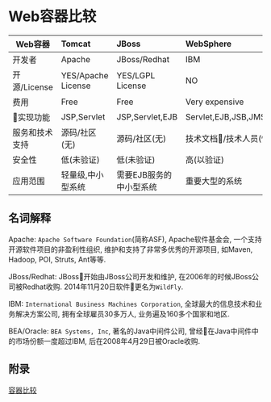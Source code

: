 # Web容器比较

| Web容器        | Tomcat        | JBoss     | WebSphere | WebLogic |
| --------      | :-----        | :---- | :-- | :-- |
| 开发者         | Apache        | JBoss/Redhat | IBM | BEA/Oracle
| 开源/License   | YES/Apache License | YES/LGPL License  | NO | NO |
| 费用  | Free | Free | Very expensive | expensive |
| 实现功能  | JSP,Servlet | JSP,Servlet,EJB | Servlet,EJB,JSB,JMS,JDBC,XML,WML(ALL) | Servlet,EJB,JSB,JMS,JDBC,XML,WML(ALL)|
| 服务和技术支持 | 源码/社区(无) | 源码/社区(无) | 技术文档/技术人员(快速/收费) | 技术文档/技术人员(快速/收费) |
|安全性 | 低(未验证) | 低(未验证) | 高(以验证) | 高(重要大型的系统) |
|应用范围 | 轻量级,中小型系统 | 需要EJB服务的中小型系统 | 重要大型的系统 | 重要大型的系统 |



## 名词解释
Apache: `Apache Software Foundation`(简称ASF), Apache软件基金会, 一个支持开源软件项目的非盈利性组织, 维护和支持了非常多优秀的开源项目, 如Maven, Hadoop, POI, Struts, Ant等等.

JBoss/Redhat: JBoss开始由JBoss公司开发和维护, 在2006年的时候JBoss公司被Redhat收购. 2014年11月20日软件更名为`WildFly`.

IBM: `International Business Machines Corporation`, 全球最大的信息技术和业务解决方案公司, 拥有全球雇员30多万人, 业务遍及160多个国家和地区.

BEA/Oracle: `BEA Systems, Inc`, 著名的Java中间件公司, 曾经在Java中间件中的市场份额一度超过IBM, 后在2008年4月29日被Oracle收购.



## 附录
[容器比较](http://www.cnblogs.com/kaleidoscope/p/9668646.html)